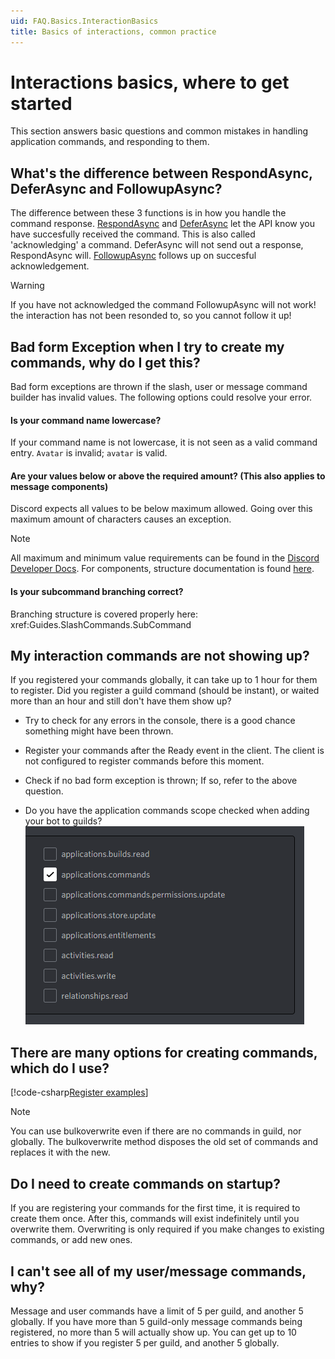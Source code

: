 ```yaml
---
uid: FAQ.Basics.InteractionBasics
title: Basics of interactions, common practice
---
```


# Interactions basics, where to get started

This section answers basic questions and common mistakes in handling application commands, and responding to them.

## What's the difference between RespondAsync, DeferAsync and FollowupAsync?

The difference between these 3 functions is in how you handle the command response.
[RespondAsync] and
[DeferAsync] let the API know you have succesfully received the command. This is also called 'acknowledging' a command.
DeferAsync will not send out a response, RespondAsync will.
[FollowupAsync] follows up on succesful acknowledgement. 

> [!WARNING]
> If you have not acknowledged the command FollowupAsync will not work! the interaction has not been resonded to, so you cannot follow it up!

[RespondAsync]: xref:Discord.IDiscordInteraction
[DeferAsync]: xref:Discord.IDiscordInteraction
[FollowUpAsync]: xref:Discord.IDiscordInteraction

## Bad form Exception when I try to create my commands, why do I get this?

Bad form exceptions are thrown if the slash, user or message command builder has invalid values.
The following options could resolve your error.

#### Is your command name lowercase?

If your command name is not lowercase, it is not seen as a valid command entry.
`Avatar` is invalid; `avatar` is valid.

#### Are your values below or above the required amount? (This also applies to message components)

Discord expects all values to be below maximum allowed.
Going over this maximum amount of characters causes an exception.

> [!NOTE]
> All maximum and minimum value requirements can be found in the [Discord Developer Docs].
> For components, structure documentation is found [here].

[Discord Developer Docs]: https://discord.com/developers/docs/interactions/application-commands#application-commands
[here]: https://discord.com/developers/docs/interactions/message-components#message-components

#### Is your subcommand branching correct?

Branching structure is covered properly here: xref:Guides.SlashCommands.SubCommand

## My interaction commands are not showing up?

If you registered your commands globally, it can take up to 1 hour for them to register.
Did you register a guild command (should be instant), or waited more than an hour and still don't have them show up?

- Try to check for any errors in the console, there is a good chance something might have been thrown.

- Register your commands after the Ready event in the client. The client is not configured to register commands before this moment.

- Check if no bad form exception is thrown; If so, refer to the above question.

- Do you have the application commands scope checked when adding your bot to guilds?
![Scope check](images/scope.png)

## There are many options for creating commands, which do I use?

[!code-csharp[Register examples](samples/registerint.cs)]

> [!NOTE]
> You can use bulkoverwrite even if there are no commands in guild, nor globally.
> The bulkoverwrite method disposes the old set of commands and replaces it with the new.

## Do I need to create commands on startup?

If you are registering your commands for the first time, it is required to create them once.
After this, commands will exist indefinitely until you overwrite them.
Overwriting is only required if you make changes to existing commands, or add new ones.

## I can't see all of my user/message commands, why?

Message and user commands have a limit of 5 per guild, and another 5 globally.
If you have more than 5 guild-only message commands being registered, no more than 5 will actually show up.
You can get up to 10 entries to show if you register 5 per guild, and another 5 globally.
